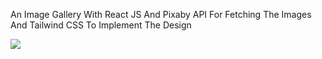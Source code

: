 An Image Gallery With React JS And Pixaby API For Fetching The Images And Tailwind CSS To Implement The Design


<img src="./preview-image.png" raw=true style="margin-right: 10px;"/>